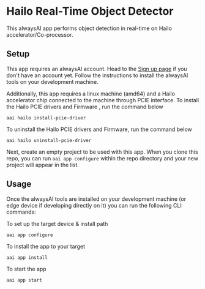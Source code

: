 # Hailo Real-Time Object Detector

This alwaysAI app performs object detection in real-time on Hailo accelerator/Co-processor.

## Setup

This app requires an alwaysAI account. Head to the [Sign up page](https://www.alwaysai.co/dashboard) if you don't have an account yet. Follow the instructions to install the alwaysAI tools on your development machine.

Additionally, this app requires a linux machine (amd64) and a Hailo accelerator chip connected to the machine through PCIE interface. To install the Hailo PCIE drivers and Firmware , run the
command below 

```
aai hailo install-pcie-driver
```

To uninstall the Hailo PCIE drivers and Firmware, run the command below

```
aai hailo uninstall-pcie-driver
```

Next, create an empty project to be used with this app. When you clone this repo, you can run `aai app configure` within the repo directory and your new project will appear in the list.

## Usage

Once the alwaysAI tools are installed on your development machine (or edge device if developing directly on it) you can run the following CLI commands:

To set up the target device & install path

```
aai app configure
```

To install the app to your target

```
aai app install
```

To start the app

```
aai app start
```

